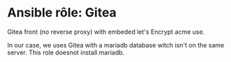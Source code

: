 # Ansible rôle: Gitea

Gitea front (no reverse proxy) with embeded let's Encrypt acme use.

In our case, we uses Gitea with a mariadb database witch isn't on the same server. This role doesnot install mariadb.